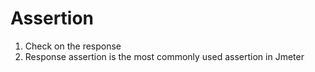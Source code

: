 # Assertion
1. Check on the response
2. Response assertion is the most commonly used assertion in Jmeter
